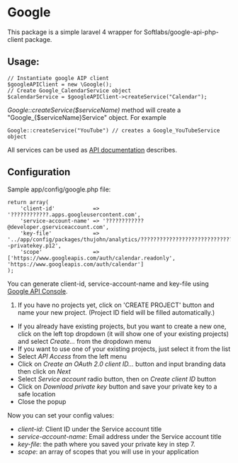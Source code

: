 Google
======

This package is a simple laravel 4 wrapper for Softlabs/google-api-php-client package.

Usage:
-----

    // Instantiate google AIP client
    $googleAPIClient = new \Google();
    // Create Google_CalendarService object
    $calendarService = $googleAPIClient->createService("Calendar");

_Google::createService($serviceName)_ method will create a "Google_{$serviceName}Service" object. For example

    Google::createService("YouTube") // creates a Google_YouTubeService object

All services can be used as [API documentation](https://code.google.com/p/google-api-php-client/wiki/Samples) describes.


Configuration
-------------

Sample app/config/google.php file:

    return array(
        'client-id'            => '????????????.apps.googleusercontent.com',
        'service-account-name' => '????????????@developer.gserviceaccount.com',
        'key-file'             => '../app/config/packages/thujohn/analytics/????????????????????????????????????????-privatekey.p12',
        'scope'                => ['https://www.googleapis.com/auth/calendar.readonly', 'https://www.googleapis.com/auth/calendar']
    );

You can generate client-id, service-account-name and key-file using [Google API Console](https://code.google.com/apis/console).

1. If you have no projects yet, click on 'CREATE PROJECT' button and name your new project. (Project ID field will be filled automatically.)
- If you already have existing projects, but you want to create a new one, click on the left top dropdown (it will show one of your existing projects) and select _Create…_ from the dropdown menu
- If you want to use one of your existing projects, just select it from the list
- Select _API Access_ from the left menu
- Click on _Create an OAuth 2.0 client ID…_ button and input branding data then click on _Next_
- Select _Service account_ radio button, then on _Create client ID_ button
- Click on _Download private key_ button and save your private key to a safe location
- Close the popup

Now you can set your config values:

- _client-id_: Client ID under the Service account title
- _service-account-name_: Email address under the Service account title
- _key-file_: the path where you saved your private key in step 7.
- _scope_: an array of scopes that you will use in your application


